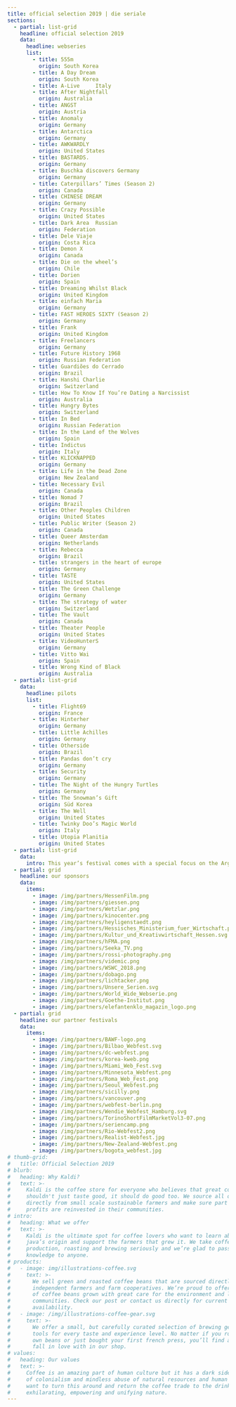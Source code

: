```yaml
---
title: official selection 2019 | die seriale
sections:
  - partial: list-grid
    headline: official selection 2019
    data:
      headline: webseries
      list:
        - title: 555m
          origin: South Korea
        - title: A Day Dream	
          origin: South Korea
        - title: A-Live 	Italy
        - title: After Nightfall	
          origin: Australia
        - title: ANGST	
          origin: Austria
        - title: Anomaly	
          origin: Germany
        - title: Antarctica	
          origin: Germany
        - title: AWKWARDLY	
          origin: United States
        - title: BASTARDS.
          origin: Germany
        - title: Buschka discovers Germany	
          origin: Germany
        - title: Caterpillars’ Times (Season 2)
          origin: Canada
        - title: CHINESE DREAM	
          origin: Germany
        - title: Crazy Possible 	
          origin: United States
        - title: Dark Area	Russian 
          origin: Federation
        - title: Dele Viaje	
          origin: Costa Rica
        - title: Demon X 	
          origin: Canada
        - title: Die on the wheel’s
          origin: Chile
        - title: Dorien 	
          origin: Spain
        - title: Dreaming Whilst Black 	
          origin: United Kingdom
        - title: einfach Maria	
          origin: Germany
        - title: FAST HEROES SIXTY (Season 2)
          origin: Germany
        - title: Frank 	
          origin: United Kingdom
        - title: Freelancers	
          origin: Germany
        - title: Future History 1968 	
          origin: Russian Federation
        - title: Guardiões do Cerrado	
          origin: Brazil
        - title: Hanshi Charlie	
          origin: Switzerland
        - title: How To Know If You’re Dating a Narcissist
          origin: Australia
        - title: Hungry Bytes	
          origin: Switzerland
        - title: In Bed 	
          origin: Russian Federation
        - title: In the Land of the Wolves
          origin: Spain
        - title: Indictus	
          origin: Italy
        - title: KLICKNAPPED	
          origin: Germany
        - title: Life in the Dead Zone
          origin: New Zealand
        - title: Necessary Evil 	
          origin: Canada
        - title: Nomad 7 	
          origin: Brazil
        - title: Other Peoples Children	
          origin: United States
        - title: Public Writer (Season 2)
          origin: Canada
        - title: Queer Amsterdam	
          origin: Netherlands
        - title: Rebecca 	
          origin: Brazil
        - title: strangers in the heart of europe
          origin: Germany
        - title: TASTE	
          origin: United States
        - title: The Green Challenge	
          origin: Germany
        - title: The strategy of water 	
          origin: Switzerland
        - title: The Vault 	
          origin: Canada
        - title: Theater People	
          origin: United States
        - title: VideoHunterS 	
          origin: Germany
        - title: Vitto Wai	
          origin: Spain
        - title: Wrong Kind of Black	
          origin: Australia
  - partial: list-grid
    data:
      headline: pilots
      list:
        - title: Flight69	
          origin: France
        - title: Hinterher	
          origin: Germany
        - title: Little Achilles 	
          origin: Germany
        - title: Otherside	
          origin: Brazil
        - title: Pandas don’t cry 	
          origin: Germany
        - title: Security	
          origin: Germany
        - title: The Night of the Hungry Turtles
          origin: Germany
        - title: The Snowman’s Gift	
          origin: Süd Korea
        - title: The Well 	
          origin: United States
        - title: Twinky Doo’s Magic World	
          origin: Italy
        - title: Utopia Planitia 	
          origin: United States
  - partial: list-grid
    data:
      intro: This year’s festival comes with a special focus on the Argentinian landscape of short form digital content. This special selection of Argentinian series will be announced on March 31, 2019.
  - partial: grid
    headline: our sponsors
    data:
      items:
        - image: /img/partners/HessenFilm.png
        - image: /img/partners/giessen.png
        - image: /img/partners/Wetzlar.png
        - image: /img/partners/kinocenter.png
        - image: /img/partners/heyligenstaedt.png
        - image: /img/partners/Hessisches_Ministerium_fuer_Wirtschaft.png
        - image: /img/partners/Kultur_und_Kreativwirtschaft_Hessen.svg
        - image: /img/partners/hFMA.png
        - image: /img/partners/Seeka_TV.png
        - image: /img/partners/rossi-photography.png
        - image: /img/partners/videmic.png
        - image: /img/partners/WSWC_2018.png
        - image: /img/partners/dobago.png
        - image: /img/partners/lichtacker.png
        - image: /img/partners/Unsere_Serien.svg
        - image: /img/partners/World_Wide_Webserie.png
        - image: /img/partners/Goethe-Institut.png
        - image: /img/partners/elefantenklo_magazin_logo.png
  - partial: grid
    headline: our partner festivals
    data:
      items:
        - image: /img/partners/BAWF-logo.png
        - image: /img/partners/Bilbao_Webfest.svg
        - image: /img/partners/dc-webfest.png
        - image: /img/partners/korea-kweb.png
        - image: /img/partners/Miami_Web_Fest.svg
        - image: /img/partners/Minnesota_Webfest.png
        - image: /img/partners/Roma_Web_Fest.png
        - image: /img/partners/Seoul_Webfest.png
        - image: /img/partners/sicilly.png
        - image: /img/partners/vancouver.png
        - image: /img/partners/webfest-berlin.png
        - image: /img/partners/Wendie_Webfest_Hamburg.svg
        - image: /img/partners/TorinoShortFilmMarketVol3-07.png
        - image: /img/partners/seriencamp.png
        - image: /img/partners/Rio-Webfest2.png
        - image: /img/partners/Realist-Webfest.jpg
        - image: /img/partners/New-Zealand-Webfest.png
        - image: /img/partners/bogota_webfest.jpg
# thumb-grid:
#   title: Official Selection 2019
# blurb:
#   heading: Why Kaldi?
#   text: >-
#     Kaldi is the coffee store for everyone who believes that great coffee
#     shouldn't just taste good, it should do good too. We source all of our beans
#     directly from small scale sustainable farmers and make sure part of the
#     profits are reinvested in their communities.
# intro:
#   heading: What we offer
#   text: >-
#     Kaldi is the ultimate spot for coffee lovers who want to learn about their
#     java’s origin and support the farmers that grew it. We take coffee
#     production, roasting and brewing seriously and we’re glad to pass that
#     knowledge to anyone.
# products:
#   - image: img/illustrations-coffee.svg
#     text: >-
#       We sell green and roasted coffee beans that are sourced directly from
#       independent farmers and farm cooperatives. We’re proud to offer a variety
#       of coffee beans grown with great care for the environment and local
#       communities. Check our post or contact us directly for current
#       availability.
#   - image: /img/illustrations-coffee-gear.svg
#     text: >-
#       We offer a small, but carefully curated selection of brewing gear and
#       tools for every taste and experience level. No matter if you roast your
#       own beans or just bought your first french press, you’ll find a gadget to
#       fall in love with in our shop.
# values:
#   heading: Our values
#   text: >-
#     Coffee is an amazing part of human culture but it has a dark side too – one
#     of colonialism and mindless abuse of natural resources and human lives. We
#     want to turn this around and return the coffee trade to the drink’s
#     exhilarating, empowering and unifying nature.
---
```

